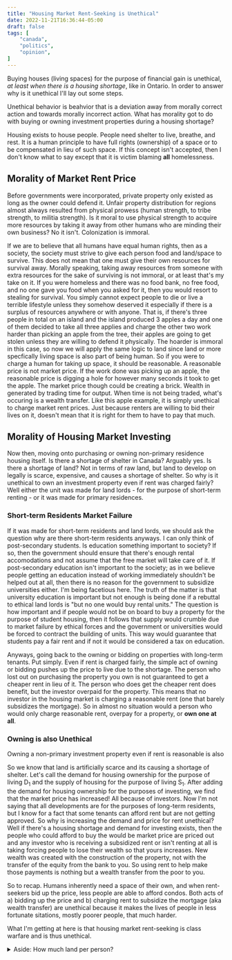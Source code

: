 ```yaml
---
title: "Housing Market Rent-Seeking is Unethical"
date: 2022-11-21T16:36:44-05:00
draft: false
tags: [
    "canada",
    "politics",
    "opinion",
]
---
```


Buying houses (living spaces) for the purpose of financial gain is unethical, _at least when there is a housing shortage_, like in Ontario. In order to answer why is it unethical I'll lay out some steps.

Unethical behavior is beahvior that is a deviation away from morally correct action and towards morally incorrect action. What has morality got to do with buying or owning investment properties during a housing shortage?

Housing exists to house people. People need shelter to live, breathe, and rest. It is a human principle to have full rights (ownership) of a space or to be compensated in lieu of such space. If this concept isn't accepted, then I don't know what to say except that it is victim blaming **all** homelessness.

## Morality of Market Rent Price

Before governments were incorporated, private property only existed as long as the owner could defend it. Unfair property distribution for regions almost always resulted from physical prowess (human strength, to tribe strength, to militia strength). Is it moral to use physical strength to acquire more resources by taking it away from other humans who are minding their own business? No it isn't. Colonization is immoral.

If we are to believe that all humans have equal human rights, then as a society, the society must strive to give each person food and land/space to survive. This does not mean that one must give their own resources for survival away. Morally speaking, taking away resources from someone with extra resources for the sake of surviving is not immoral, or at least that's my take on it. If you were homeless and there was no food bank, no free food, and no one gave you food when you asked for it, then you would resort to stealing for survival. You simply cannot expect people to die or live a terrible lifestyle unless they somehow deserved it especially if there is a surplus of resources anywhere or with anyone.
That is, if there's three people in total on an island and the island produced 3 apples a day and one of them decided to take all three applies and charge the other two work harder than picking an apple from the tree, their apples are going to get stolen unless they are willing to defend it physically. The hoarder is immoral in this case, so now we will apply the same logic to land since land or more specfically living space is also part of being human. So if you were to charge a human for taking up space, it should be reasonable. A reasonable price is not market price. If the work done was picking up an apple, the reasonable price is digging a hole for however many seconds it took to get the apple. The market price though could be creating a brick. Wealth in generated by trading time for output. When time is not being traded, what's occuring is a wealth transfer. Like this apple example, it is simply unethical to charge market rent prices. Just because renters are willing to bid their lives on it, doesn't mean that it is right for them to have to pay that much.

## Morality of Housing Market Investing

Now then, moving onto purchasing or owning non-primary residence housing itself.
Is there a shortage of shelter in Canada? Arguably yes. Is there a shortage of land? Not in terms of raw land, but land to develop on legally is scarce, expensive, and causes a shortage of shelter.
So why is it unethical to own an investment property even if rent was charged fairly? Well either the unit was made for land lords - for the purpose of short-term renting - or it was made for primary residences.

### Short-term Residents Market Failure

If it was made for short-term residents and land lords, we should ask the question why are there short-term residents anyways. I can only think of post-secondary students. Is education something important to society? If so, then the government should ensure that there's enough rental accomodations and not assume that the free market will take care of it. If post-secondary education isn't important to the society; as in we believe people getting an education instead of working immediately shouldn't be helped out at all, then there is no reason for the government to subsidize universities either. I'm being facetious here. The truth of the matter is that university education is important but not enough is being done if a rebuttal to ethical land lords is "but no one would buy rental units." The question is how important and if people would not be on board to buy a property for the purpose of student housing, then it follows that supply would crumble due to market failure by ethical forces and the government or universities would be
forced to contract the building of units. This way would guarantee that students pay a fair rent and if not it would be considered a tax on education.

Anyways, going back to the owning or bidding on properties with long-term tenants. Put simply. Even if rent is charged fairly, the simple act of owning or bidding pushes up the price to live due to the shortage.
The person who lost out on purchasing the property you own is not guaranteed to get a cheaper rent in lieu of it. The person who does get the cheaper rent does benefit, but the investor overpaid for the property. This means that no investor in the housing market is charging a reasonable rent (one that barely subsidizes the mortgage). So in almost no situation would a person who would only charge reasonable rent, overpay for a property, or **own one at all**.

### Owning is also Unethical

Owning a non-primary investment property even if rent is reasonable is also 

So we know that land is artificially scarce and its causing a shortage of shelter. Let's call the demand for housing ownership for the purpose of living D<sub>1</sub> and the supply of housing for the purpose of living S<sub>1</sub>. After adding the demand for housing ownership for the purposes of investing, we find that the market price has increased! All because of investors. Now I'm not saying that all developments are for the purposes of long-term residents, but I know for a fact that some tenants can afford rent but are not getting approved. So why is increasing the demand and price for rent unethical? Well if there's a housing shortage and demand for investing exists, then the people who could afford to buy the would be market price are priced out and any investor who is receiving a subsidized rent or isn't renting at all is taking forcing people to lose their wealth so that yours increases. New wealth was created with the construction of the property, not with the transfer of the equity from the bank to you. So using rent to help make those payments is nothing but a wealth transfer from the poor to you.

So to recap. Humans inherently need a space of their own, and when rent-seekers bid up the price, less people are able to afford condos. Both acts of a) bidding up the price and b) charging rent to subsidize the mortgage (aka wealth transfer) are unethical because it makes the lives of people in less fortunate sitations, mostly poorer people, that much harder.

What I'm getting at here is that housing market rent-seeking is class warfare and is thus unethical.


<details>
<summary>Aside: How much land per person?</summary>
In Canada if we split 9.985 million km^2 by 38.25 M, each person would receive
261,000 km^2. Now that is a lot of land simply to live, and an ideal amount of space is subjective. If we assume that in an ideal population each person has two kids, then we can use the average square feet a family of four uses to get
the number of square feet a person needs to live. According ot [realtor.ca](https://www.realtor.ca/map#view=list&Sort=6-D&PropertyTypeGroupID=1&PropertySearchTypeId=1&TransactionTypeId=2&BedRange=4-0&BathRange=4-0&OwnershipTypeGroupId=2&Currency=CAD), these homes are 1600 - 5000 SQFT. Let's be conservative in our calculations and so we get 1,250 SQFT / person to live without compromise.
</details>
